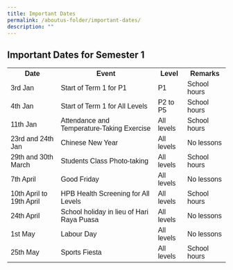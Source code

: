 ```yaml
---
title: Important Dates
permalink: /aboutus-folder/important-dates/
description: ""
---
```

<head>
<style>
table {
  font-family: arial, sans-serif;
  border-collapse: collapse;
  width: 100%;
}

td, th {
  border: 2px solid black;
  text-align: left;
  padding: 8px;
}

tr:nth-child(even) {
  background-color: #dddddd;
}
</style>
</head>
<body>

<h2>Important Dates for Semester 1</h2>
	
<table>
  <tr>
    <th>Date</th>
    <th>Event</th>
    <th>Level</th>
		<th>Remarks</th>

  <tr>
    <td>3rd Jan</td>
    <td>Start of Term 1 for P1</td>
		<td>P1</td>
    <td>School hours</td>
  </tr>
  <tr>
    <td>4th Jan</td>
    <td>Start of Term 1 for All Levels</td>
		<td>P2 to P5</td>
    <td>School hours</td>
  </tr>
  <tr>
    <td>11th Jan</td>
    <td>Attendance and Temperature-Taking Exercise</td>
		<td>All levels</td>
    <td>School hours</td>
  </tr>
  <tr>
    <td>23rd and 24th Jan</td>
    <td>Chinese New Year</td>
    <td>All levels</td>
		<td>No lessons</td>
  </tr>
  <tr>
    <td>29th and 30th March</td>
    <td>Students Class Photo-taking</td>
    <td>All levels</td>
		<td>School hours</td>
  </tr>
  <tr>
    <td>7th April</td>
    <td>Good Friday</td>
    <td>All levels</td>
		<td>No lessons</td>
  </tr>
  <tr>
    <td>10th April to 19th April</td>
    <td>HPB Health Screening for All Levels</td>
    <td>All levels</td>
		<td>School hours</td>
		  </tr>
  <tr>
    <td>24th April</td>
    <td>School holiday in lieu of Hari Raya Puasa</td>
    <td>All levels</td>
		<td>No lessons</td>
				  </tr>
  <tr>
    <td>1st May</td>
    <td>Labour Day</td>
    <td>All levels</td>
		<td>No lessons</td>
		
				
  <tr>
    <td>25th May</td>
    <td>Sports Fiesta</td>
    <td>All levels</td>
		<td>School hours</td>

</html>